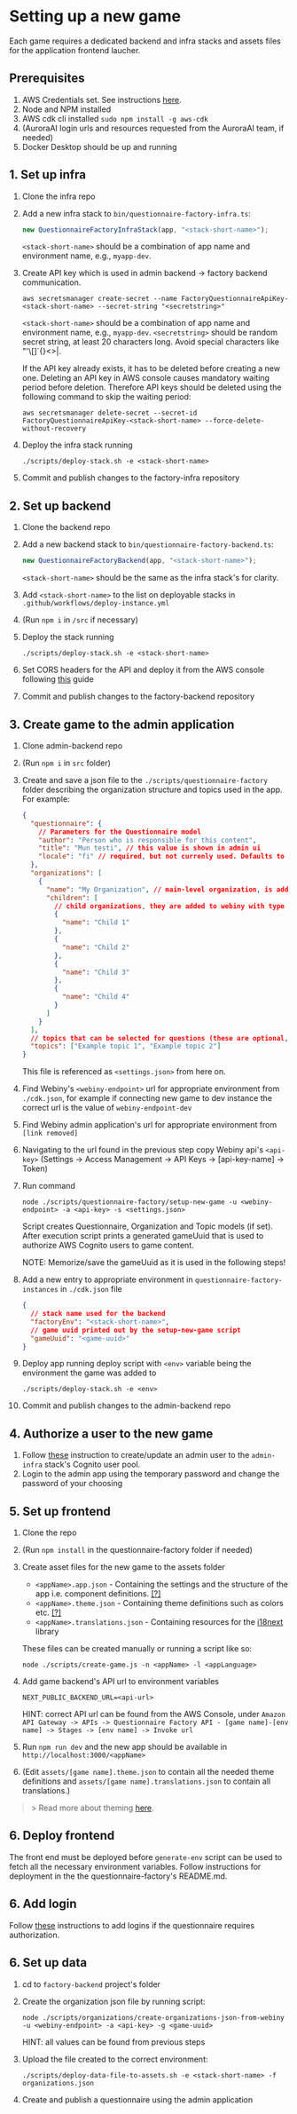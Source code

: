 # Setting up a new game

Each game requires a dedicated backend and infra stacks and assets files for the application frontend laucher.

## Prerequisites

1. AWS Credentials set. See instructions [here](../md/aws-credentials.md).
1. Node and NPM installed
1. AWS cdk cli installed `sudo npm install -g aws-cdk`
1. (AuroraAI login urls and resources requested from the AuroraAI team, if needed)
1. Docker Desktop should be up and running

## 1. Set up infra

1. Clone the infra repo
1. Add a new infra stack to `bin/questionnaire-factory-infra.ts`:

   ```javascript
   new QuestionnaireFactoryInfraStack(app, "<stack-short-name>");
   ```

   `<stack-short-name>` should be a combination of app name and environment name, e.g., `myapp-dev`.

1. Create API key which is used in admin backend -> factory backend communication.

   ```
   aws secretsmanager create-secret --name FactoryQuestionnaireApiKey-<stack-short-name> --secret-string "<secretstring>"
   ```

   `<stack-short-name>` should be a combination of app name and environment name, e.g., `myapp-dev`.
   `<secretstring>` should be random secret string, at least 20 characters long. Avoid special characters like "'\\[]`{}<>|.

   If the API key already exists, it has to be deleted before creating a new one. Deleting an API key in AWS console causes mandatory waiting period before deletion. Therefore API keys should be deleted using the following command to skip the waiting period:

   ```
   aws secretsmanager delete-secret --secret-id FactoryQuestionnaireApiKey-<stack-short-name> --force-delete-without-recovery
   ```

1. Deploy the infra stack running
   ```
   ./scripts/deploy-stack.sh -e <stack-short-name>
   ```
1. Commit and publish changes to the factory-infra repository

## 2. Set up backend

1. Clone the backend repo
1. Add a new backend stack to `bin/questionnaire-factory-backend.ts`:

   ```javascript
   new QuestionnaireFactoryBackend(app, "<stack-short-name>");
   ```

   `<stack-short-name>` should be the same as the infra stack's for clarity.

1. Add `<stack-short-name>` to the list on deployable stacks in `.github/workflows/deploy-instance.yml`
1. (Run `npm i` in `/src` if necessary)
1. Deploy the stack running
   ```
   ./scripts/deploy-stack.sh -e <stack-short-name>
   ```
1. Set CORS headers for the API and deploy it from the AWS console following [this](https://docs.aws.amazon.com/apigateway/latest/developerguide/how-to-cors-console.html) guide
1. Commit and publish changes to the factory-backend repository

## 3. Create game to the admin application

1. Clone admin-backend repo
1. (Run `npm i` in `src` folder)
1. Create and save a json file to the `./scripts/questionnaire-factory` folder describing the organization structure and topics used in the app. For example:

   ```json
   {
     "questionnaire": {
       // Parameters for the Questionnaire model
       "author": "Person who is responsible for this content",
       "title": "Mun testi", // this value is shown in admin ui
       "locale": "fi" // required, but not currenly used. Defaults to "fi" if left undefined.
     },
     "organizations": [
       {
         "name": "My Organization", // main-level organization, is added to webiny with type AREA
         "children": [
           // child organizations, they are added to webiny with type UNIT
           {
             "name": "Child 1"
           },
           {
             "name": "Child 2"
           },
           {
             "name": "Child 3"
           },
           {
             "name": "Child 4"
           }
         ]
       }
     ],
     // topics that can be selected for questions (these are optional, use empty list [] if not needed)
     "topics": ["Example topic 1", "Example topic 2"]
   }
   ```

   This file is referenced as `<settings.json>` from here on.

1. Find Webiny's `<webiny-endpoint>` url for appropriate environment from `./cdk.json`, for example if connecting new game to dev instance the correct url is the value of `webiny-endpoint-dev`
1. Find Webiny admin application's url for appropriate environment from `[link removed]`
1. Navigating to the url found in the previous step copy Webiny api's `<api-key>` (Settings -> Access Management -> API Keys -> [api-key-name] -> Token)
1. Run command

   ```
   node ./scripts/questionnaire-factory/setup-new-game -u <webiny-endpoint> -a <api-key> -s <settings.json>
   ```

   Script creates Questionnaire, Organization and Topic models (if set). After execution script prints a generated gameUuid that is used to authorize AWS Cognito users to game content.

   NOTE: Memorize/save the gameUuid as it is used in the following steps!

1. Add a new entry to appropriate environment in `questionnaire-factory-instances` in `./cdk.json` file

   ```json
   {
     // stack name used for the backend
     "factoryEnv": "<stack-short-name>",
     // game uuid printed out by the setup-new-game script
     "gameUuid": "<game-uuid>"
   }
   ```

1. Deploy app running deploy script with `<env>` variable being the environment the game was added to

   ```
   ./scripts/deploy-stack.sh -e <env>
   ```

1. Commit and publish changes to the admin-backend repo

## 4. Authorize a user to the new game

1. Follow [these](/md/authorizing-admin-users.md) instruction to create/update an admin user to the `admin-infra` stack's Cognito user pool.
1. Login to the admin app using the temporary password and change the password of your choosing

## 5. Set up frontend

1. Clone the repo
1. (Run `npm install` in the questionnaire-factory folder if needed)
1. Create asset files for the new game to the assets folder

   - `<appName>.app.json` - Containing the settings and the structure of the app i.e. component definitions. [[?]](./game-frontend-structure.md)
   - `<appName>.theme.json` - Containing theme definitions such as colors etc. [[?]](./theming-games.md)
   - `<appName>.translations.json` - Containing resources for the [i18next](https://react.i18next.com/) library

   These files can be created manually or running a script like so:

   ```
   node ./scripts/create-game.js -n <appName> -l <appLanguage>
   ```

1. Add game backend's API url to environment variables

   ```
   NEXT_PUBLIC_BACKEND_URL=<api-url>
   ```

   HINT: correct API url can be found from the AWS Console, under `Amazon API Gateway -> APIs -> Questionnaire Factory API - [game name]-[env name] -> Stages -> [env name] -> Invoke url`

1. Run `npm run dev` and the new app should be available in `http://localhost:3000/<appName>`
1. (Edit `assets/[game name].theme.json` to contain all the needed theme definitions and `assets/[game name].translations.json` to contain all translations.)

> \> Read more about theming [here](./theming-games.md).

## 6. Deploy frontend

The front end must be deployed before `generate-env` script can be used to fetch all the necessary environment variables. Follow instructions for deployment in the the questionnaire-factory's README.md.

## 6. Add login

Follow [these](/md/adding-logins-to-game.md) instructions to add logins if the questionnaire requires authorization.

## 6. Set up data

1. cd to `factory-backend` project's folder
1. Create the organization json file by running script:
   ```
   node ./scripts/organizations/create-organizations-json-from-webiny -u <webiny-endpoint> -a <api-key> -g <game-uuid>
   ```
   HINT: all values can be found from previous steps
1. Upload the file created to the correct environment:

   ```
   ./scripts/deploy-data-file-to-assets.sh -e <stack-short-name> -f organizations.json
   ```

1. Create and publish a questionnaire using the admin application
